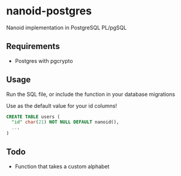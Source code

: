 # nanoid-postgres
Nanoid implementation in PostgreSQL PL/pgSQL

## Requirements
* Postgres with pgcrypto

## Usage
Run the SQL file, or include the function in your database migrations

Use as the default value for your id columns!
```sql
CREATE TABLE users (
  "id" char(21) NOT NULL DEFAULT nanoid(),
  ...
)
```

## Todo
* Function that takes a custom alphabet
